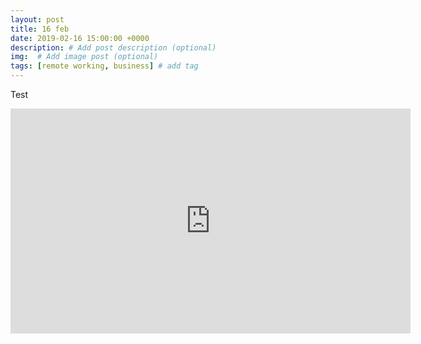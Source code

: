 ```yaml
---
layout: post
title: 16 feb
date: 2019-02-16 15:00:00 +0000
description: # Add post description (optional)
img:  # Add image post (optional)
tags: [remote working, business] # add tag
---
```



Test

<iframe width="640" height="360" src="https://www.youtube.com/embed/cSWRGWqbFoM" frameborder="0" allow="accelerometer; autoplay; encrypted-media; gyroscope; picture-in-picture" allowfullscreen></iframe>
